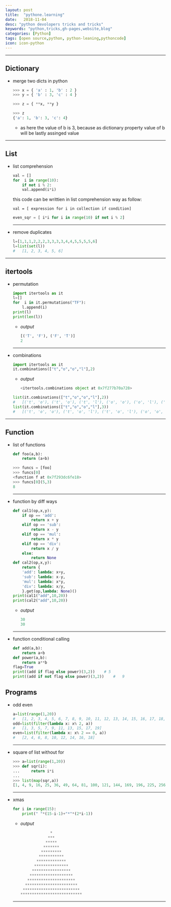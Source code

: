 ```yaml
---
layout: post
title:  "pythone.learning"
date:   2018-11-04
desc: "python devolopers tricks and tricks"
keywords: "python,tricks,gh-pages,website,blog"
categories: [Python]
tags: [open source,python, python-leaning,pythoncode]
icon: icon-python
---
```

---
## Dictionary
-   merge two dicts in python
    ```python
    >>> x = { 'a' : 1, 'b' : 2 }
    >>> y = { 'b' : 3, 'c' : 4 }
    
    >>> z = { **x, **y }
    
    >>> z
    {'a': 1, 'b': 3, 'c': 4}
    ```
    -   as here the value of b is 3, because as dictionary property value of b will be lastly assinged value

---
## List
-   list comprehension
    ```python
    val = []
    for  i in range(10):
        if not i % 2:
        val.append(i*i)
    ```
    this code can be writtien in list comprehension way as follow:

    ```val = [ expression for i in collection if condition]```
    ```python
    even_sqr = [ i*i for i in range(10) if not i % 2]
    ```
    ---
-   remove duplicates
    ```python
    l=[1,1,1,2,2,2,3,3,3,3,4,4,5,5,5,5,6]
    l=list(set(l))
    #   [1, 2, 3, 4, 5, 6]
    ```
---
## itertools
-   permutation
    ```python
    import itertools as it
    l=[]
    for  i in it.permutations("TF"):
        l.append(i)
    print(l)
    print(len(l))
    ```
    -   *output*
        ```python
        [('T', 'F'), ('F', 'T')]
        2
        ```
    
    ---
-   combinations
    ```python
    import itertools as it
    it.combinations(["t","o","o","l"],2)
    ```
    -   *output*
        ```python
        <itertools.combinations object at 0x7f277b70a728>
        ```
    ```python
    list(it.combinations(["t","o","o","l"],2))
    #   [('t', 'o'), ('t', 'o'), ('t', 'l'), ('o', 'o'), ('o', 'l'), ('o', 'l')]
    list(it.combinations(["t","o","o","l"],3))
    #   [('t', 'o', 'o'), ('t', 'o', 'l'), ('t', 'o', 'l'), ('o', 'o', 'l')]
    ```
---
## Function
-   list of functions
    ```python
    def foo(a,b):
        return (a+b)
    ```
    ```python
    >>> funcs = [foo]
    >>> funcs[0]
    <function f at 0x7f293dc6fe18>
    >>> funcs[0](5,3)
    8
    ```

    ---

-   function by diff ways
    ```python
    def cal1(op,x,y):
        if op == 'add':
            return x + y
        elif op == 'sub':
            return x - y
        elif op == 'mul':
            return x * y
        elif op == 'div':
            return x / y
        else:
            return None
    def cal2(op,x,y):
        return {
        'add': lambda: x+y,
        'sub': lambda: x-y,
        'mul': lambda: x*y,
        'div': lambda: x/y,
        }.get(op,lambda: None)()
    print(cal1("add",10,20))
    print(cal2("add",10,20))
    ```
    - *output*
        ```python
        30
        30
        ```
    ---

-   function conditional calling
    ```python
    def add(a,b):
        return a+b
    def power(a,b):
        return a**b
    flag=True
    print((add if flag else power)(3,2))    # 5
    print((add if not flag else power)(3,2))    #   9
    ```
## Programs
-   odd even
    ```python
    a=list(range(1,20))
    #   [1, 2, 3, 4, 5, 6, 7, 8, 9, 10, 11, 12, 13, 14, 15, 16, 17, 18, 19]
    odd=list(filter(lambda x: x% 2, a))
    #   [1, 3, 5, 7, 9, 11, 13, 15, 17, 19]
    even=list(filter(lambda x: x% 2 == 0, a))
    #   [2, 4, 6, 8, 10, 12, 14, 16, 18]
    ```
    ---
-   square of list without for
    ```python
    >>> a=list(range(1,20))
    >>> def sqr(i):
    ...     return i*i
    ... 
    >>> list(map(sqr,a))
    [1, 4, 9, 16, 25, 36, 49, 64, 81, 100, 121, 144, 169, 196, 225, 256, 289, 324, 361]
    ```
    ---
-   xmas
    ```python
    for i in range(15):
        print(" "*(15-i-1)+"*"*(2*i-1))
    ```

    -   *output*
        ```python                  
                     *
                    ***
                   *****
                  *******
                 *********
                ***********
               *************
              ***************
             *****************
            *******************
           *********************
          ***********************
         *************************
        ***************************
        ```
    ---